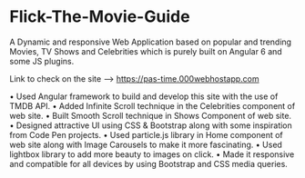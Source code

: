 # Flick-The-Movie-Guide
A Dynamic and responsive Web Application based on popular and trending Movies, TV Shows and Celebrities which is purely built on Angular 6 and some JS plugins.

Link to check on the site --> https://pas-time.000webhostapp.com

• Used Angular framework to build and develop this site with the use of TMDB API.
• Added Infinite Scroll technique in the Celebrities component of web site.
• Built Smooth Scroll technique in Shows Component of web site.
• Designed attractive UI using CSS & Bootstrap along with some inspiration from Code Pen projects.
• Used particle.js library in Home component of web site along with Image Carousels to make it more fascinating.
• Used lightbox library to add more beauty to images on click.
• Made it responsive and compatible for all devices by using Bootstrap and CSS media queries.
